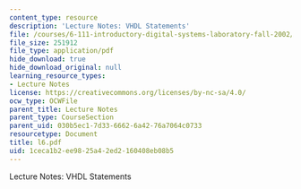 ```yaml
---
content_type: resource
description: 'Lecture Notes: VHDL Statements'
file: /courses/6-111-introductory-digital-systems-laboratory-fall-2002/1ceca1b2ee9825a42ed2160408eb08b5_l6.pdf
file_size: 251912
file_type: application/pdf
hide_download: true
hide_download_original: null
learning_resource_types:
- Lecture Notes
license: https://creativecommons.org/licenses/by-nc-sa/4.0/
ocw_type: OCWFile
parent_title: Lecture Notes
parent_type: CourseSection
parent_uid: 030b5ec1-7d33-6662-6a42-76a7064c0733
resourcetype: Document
title: l6.pdf
uid: 1ceca1b2-ee98-25a4-2ed2-160408eb08b5
---
```

Lecture Notes: VHDL Statements